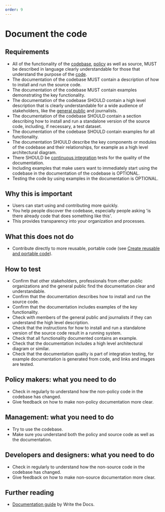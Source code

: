 ```yaml
---
order: 9
---
```

# Document the code

<!-- SPDX-License-Identifier: CC0-1.0 -->
<!-- written in 2019 - 2022 by The Foundation for Public Code <info@publiccode.net> -->

## Requirements

* All of the functionality of the [codebase](../glossary.md#codebase), [policy](../glossary.md#policy) as well as source, MUST be described in language clearly understandable for those that understand the purpose of the [code](../glossary.md#code).
* The documentation of the codebase MUST contain a description of how to install and run the source code.
* The documentation of the codebase MUST contain examples demonstrating the key functionality.
* The documentation of the codebase SHOULD contain a high level description that is clearly understandable for a wide audience of stakeholders, like the [general public](../glossary.md#general-public) and journalists.
* The documentation of the codebase SHOULD contain a section describing how to install and run a standalone version of the source code, including, if necessary, a test dataset.
* The documentation of the codebase SHOULD contain examples for all functionality.
* The documentation SHOULD describe the key components or modules of the codebase and their relationships, for example as a high level architectural diagram.
* There SHOULD be [continuous integration](../glossary.md#continuous-integration) tests for the quality of the documentation.
* Including examples that make users want to immediately start using the codebase in the documentation of the codebase is OPTIONAL.
* Testing the code by using examples in the documentation is OPTIONAL.

## Why this is important

* Users can start using and contributing more quickly.
* You help people discover the codebase, especially people asking 'is there already code that does something like this'.
* This provides transparency into your organization and processes.

## What this does not do

* Contribute directly to more reusable, portable code (see [Create reusable and portable code](./reusable-and-portable-codebases.md)).

## How to test

* Confirm that other stakeholders, professionals from other public organizations and the general public find the documentation clear and understandable.
* Confirm that the documentation describes how to install and run the source code.
* Confirm that the documentation includes examples of the key functionality.
* Check with members of the general public and journalists if they can understand the high level description.
* Check that the instructions for how to install and run a standalone version of the source code result in a running system.
* Check that all functionality documented contains an example.
* Check that the documentation includes a high level architectural diagram or similar.
* Check that the documentation quality is part of integration testing, for example documentation is generated from code, and links and images are tested.

## Policy makers: what you need to do

* Check in regularly to understand how the non-policy code in the codebase has changed.
* Give feedback on how to make non-policy documentation more clear.

## Management: what you need to do

* Try to use the codebase.
* Make sure you understand both the policy and source code as well as the documentation.

## Developers and designers: what you need to do

* Check in regularly to understand how the non-source code in the codebase has changed.
* Give feedback on how to make non-source documentation more clear.

## Further reading

* [Documentation guide](https://www.writethedocs.org/guide/) by Write the Docs.
